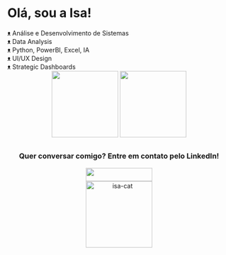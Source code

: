<div>
  <h1> Olá, sou a Isa! </h1>
</div>

<div>
  <a> ᴥ Análise e Desenvolvimento de Sistemas </a> <br>
  <a> ᴥ Data Analysis </a> <br>
  <a> ᴥ Python, PowerBI, Excel, IA </a> <br>
  <a> ᴥ UI/UX Design </a> <br>
  <a> ᴥ Strategic Dashboards </a> <br>
   
<div align="center">
  <img height="150em" src="https://github-readme-stats.vercel.app/api?username=isamarques&show_icons=true&theme=dracula&include_all_commits=true&count_private=true">
  <img height="150em" src="https://github-readme-stats.vercel.app/api/top-langs/?username=isamarques&layout=compact&langs_count=7&theme=dracula"> <br>
</div>
  
</div> 

  ##

<div align="center">
  <h3> Quer conversar comigo? Entre em contato pelo LinkedIn! </h3>
  <a href="https://www.linkedin.com/in/isabela-marques15/" target="_blank"><img src="https://img.shields.io/badge/-LinkedIn-%230077B5?style=for-the-badge&logo=linkedin&logoColor=white" target="_blank" height="30" width="150"></a><br>
  <img alt="isa-cat" height="150" width="150" src="https://64.media.tumblr.com/f2a1f4867378553dfd621288a6e30ad0/tumblr_mn0z8mqSS71rnrc3go1_400.gif"><br>
</div>
